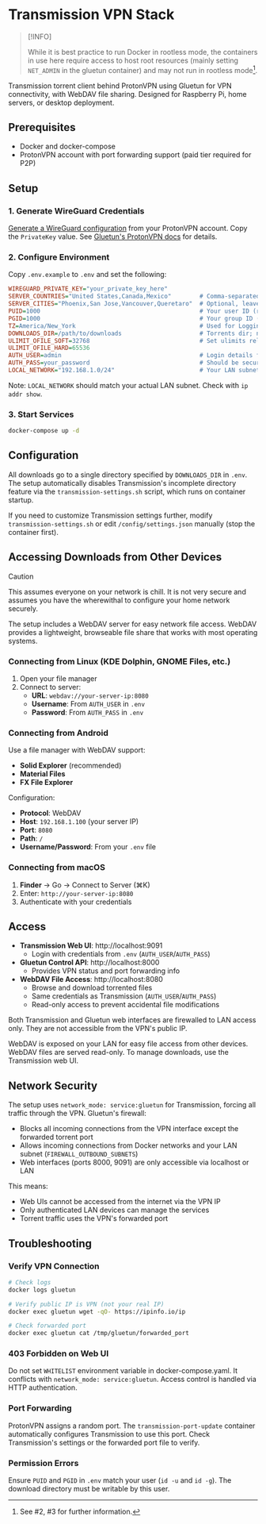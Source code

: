# Transmission VPN Stack

> [!INFO]
>
> While it is best practice to run Docker in rootless mode, the containers in use here require access to host root resources (mainly setting `NET_ADMIN` in the gluetun container) and may not run in rootless mode[^1].
>
> [^1]: See #2, #3 for further information.


Transmission torrent client behind ProtonVPN using Gluetun for VPN connectivity, with WebDAV file sharing. Designed for Raspberry Pi, home servers, or desktop deployment.

## Prerequisites

- Docker and docker-compose
- ProtonVPN account with port forwarding support (paid tier required for P2P)

## Setup

### 1. Generate WireGuard Credentials

[Generate a WireGuard configuration](https://account.proton.me/u/1/vpn/WireGuard) from your ProtonVPN account. Copy the `PrivateKey` value. See [Gluetun's ProtonVPN docs](https://github.com/qdm12/gluetun-wiki/blob/main/setup/providers/protonvpn.md) for details.

### 2. Configure Environment

Copy `.env.example` to `.env` and set the following:

```ini
WIREGUARD_PRIVATE_KEY="your_private_key_here"
SERVER_COUNTRIES="United States,Canada,Mexico"        # Comma-separated
SERVER_CITIES="Phoenix,San Jose,Vancouver,Queretaro"  # Optional, leave blank for any city
PUID=1000                                             # Your user ID (run `id -u`)
PGID=1000                                             # Your group ID (run `id -g`)
TZ=America/New_York                                   # Used for Logging
DOWNLOADS_DIR=/path/to/downloads                      # Torrents dir; no split incomplete/complete dirs.
ULIMIT_OFILE_SOFT=32768                               # Set ulimits relevant to your system specs.
ULIMIT_OFILE_HARD=65536
AUTH_USER=admin                                       # Login details for BOTH transmission Web UI and WebDAV.
AUTH_PASS=your_password                               # Should be secure, though this is only ever accessed via LAN.
LOCAL_NETWORK="192.168.1.0/24"                        # Your LAN subnet
```

Note: `LOCAL_NETWORK` should match your actual LAN subnet. Check with `ip addr show`.

### 3. Start Services

```sh
docker-compose up -d
```

## Configuration

All downloads go to a single directory specified by `DOWNLOADS_DIR` in `.env`. The setup automatically disables Transmission's incomplete directory feature via the `transmission-settings.sh` script, which runs on container startup.

If you need to customize Transmission settings further, modify `transmission-settings.sh` or edit `/config/settings.json` manually (stop the container first).

## Accessing Downloads from Other Devices

> [!CAUTION]
>
> This assumes everyone on your network is chill. It is not very secure and assumes you have the wherewithal to configure your home network securely.

The setup includes a WebDAV server for easy network file access. WebDAV provides a lightweight, browseable file share that works with most operating systems.

### Connecting from Linux (KDE Dolphin, GNOME Files, etc.)

1. Open your file manager
2. Connect to server:
   - **URL**: `webdav://your-server-ip:8080`
   - **Username**: From `AUTH_USER` in `.env`
   - **Password**: From `AUTH_PASS` in `.env`

### Connecting from Android

Use a file manager with WebDAV support:
- **Solid Explorer** (recommended)
- **Material Files**
- **FX File Explorer**

Configuration:
- **Protocol**: WebDAV
- **Host**: `192.168.1.100` (your server IP)
- **Port**: `8080`
- **Path**: `/`
- **Username/Password**: From your `.env` file

### Connecting from macOS

1. **Finder** → Go → Connect to Server (⌘K)
2. Enter: `http://your-server-ip:8080`
3. Authenticate with your credentials

## Access

- **Transmission Web UI**: http://localhost:9091
  - Login with credentials from `.env` (`AUTH_USER`/`AUTH_PASS`)
- **Gluetun Control API**: http://localhost:8000
  - Provides VPN status and port forwarding info
- **WebDAV File Access**: http://localhost:8080
  - Browse and download torrented files
  - Same credentials as Transmission (`AUTH_USER`/`AUTH_PASS`)
  - Read-only access to prevent accidental file modifications

Both Transmission and Gluetun web interfaces are firewalled to LAN access only. They are not accessible from the VPN's public IP.

WebDAV is exposed on your LAN for easy file access from other devices. WebDAV files are served read-only. To manage downloads, use the Transmission web UI.

## Network Security

The setup uses `network_mode: service:gluetun` for Transmission, forcing all traffic through the VPN. Gluetun's firewall:
- Blocks all incoming connections from the VPN interface except the forwarded torrent port
- Allows incoming connections from Docker networks and your LAN subnet (`FIREWALL_OUTBOUND_SUBNETS`)
- Web interfaces (ports 8000, 9091) are only accessible via localhost or LAN

This means:
- Web UIs cannot be accessed from the internet via the VPN IP
- Only authenticated LAN devices can manage the services
- Torrent traffic uses the VPN's forwarded port

## Troubleshooting

### Verify VPN Connection

```sh
# Check logs
docker logs gluetun

# Verify public IP is VPN (not your real IP)
docker exec gluetun wget -qO- https://ipinfo.io/ip

# Check forwarded port
docker exec gluetun cat /tmp/gluetun/forwarded_port
```

### 403 Forbidden on Web UI

Do not set `WHITELIST` environment variable in docker-compose.yaml. It conflicts with `network_mode: service:gluetun`. Access control is handled via HTTP authentication.

### Port Forwarding

ProtonVPN assigns a random port. The `transmission-port-update` container automatically configures Transmission to use this port. Check Transmission's settings or the forwarded port file to verify.

### Permission Errors

Ensure `PUID` and `PGID` in `.env` match your user (`id -u` and `id -g`). The download directory must be writable by this user.